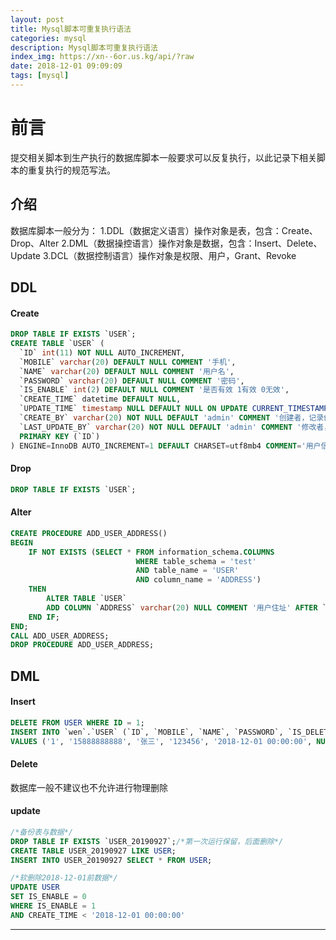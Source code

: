 ```yaml
---
layout: post
title: Mysql脚本可重复执行语法
categories: mysql
description: Mysql脚本可重复执行语法
index_img: https://xn--6or.us.kg/api/?raw
date: 2018-12-01 09:09:09
tags: [mysql]
---
```


# 前言

提交相关脚本到生产执行的数据库脚本一般要求可以反复执行，以此记录下相关脚本的重复执行的规范写法。

## 介绍

数据库脚本一般分为：
1.DDL（数据定义语言）操作对象是表，包含：Create、Drop、Alter
2.DML（数据操控语言）操作对象是数据，包含：Insert、Delete、Update
3.DCL（数据控制语言）操作对象是权限、用户，Grant、Revoke

## DDL

#### Create

```sql
DROP TABLE IF EXISTS `USER`;
CREATE TABLE `USER` (
  `ID` int(11) NOT NULL AUTO_INCREMENT,
  `MOBILE` varchar(20) DEFAULT NULL COMMENT '手机',
  `NAME` varchar(20) DEFAULT NULL COMMENT '用户名',
  `PASSWORD` varchar(20) DEFAULT NULL COMMENT '密码',
  `IS_ENABLE` int(2) DEFAULT NULL COMMENT '是否有效 1有效 0无效',
  `CREATE_TIME` datetime DEFAULT NULL,
  `UPDATE_TIME` timestamp NULL DEFAULT NULL ON UPDATE CURRENT_TIMESTAMP,
  `CREATE_BY` varchar(20) NOT NULL DEFAULT 'admin' COMMENT '创建者，记录创建者信息',
  `LAST_UPDATE_BY` varchar(20) NOT NULL DEFAULT 'admin' COMMENT '修改者，记录修改者信息',
  PRIMARY KEY (`ID`)
) ENGINE=InnoDB AUTO_INCREMENT=1 DEFAULT CHARSET=utf8mb4 COMMENT='用户信息表';

```

#### Drop

```sql
DROP TABLE IF EXISTS `USER`;

```

#### Alter

```sql
CREATE PROCEDURE ADD_USER_ADDRESS()
BEGIN
    IF NOT EXISTS (SELECT * FROM information_schema.COLUMNS
							WHERE table_schema = 'test'
							AND table_name = 'USER'
							AND column_name = 'ADDRESS')
	THEN
		ALTER TABLE `USER`
		ADD COLUMN `ADDRESS` varchar(20) NULL COMMENT '用户住址' AFTER `UPDATE_TIME`;
	END IF;
END;
CALL ADD_USER_ADDRESS;
DROP PROCEDURE ADD_USER_ADDRESS;

```

## DML

#### Insert

```sql
DELETE FROM USER WHERE ID = 1;
INSERT INTO `wen`.`USER` (`ID`, `MOBILE`, `NAME`, `PASSWORD`, `IS_DELETED`, `CREATE_TIME`, `LAST_UPDATE_TIME`, `CREATE_BY`, `LAST_UPDATE_BY`)
VALUES ('1', '15888888888', '张三', '123456', '2018-12-01 00:00:00', NULL, 'admin', 'admin');

```

#### Delete

数据库一般不建议也不允许进行物理删除

#### update

```sql
/*备份表与数据*/
DROP TABLE IF EXISTS `USER_20190927`;/*第一次运行保留，后面删除*/
CREATE TABLE USER_20190927 LIKE USER;
INSERT INTO USER_20190927 SELECT * FROM USER;

/*软删除2018-12-01前数据*/
UPDATE USER
SET IS_ENABLE = 0
WHERE IS_ENABLE = 1
AND CREATE_TIME < '2018-12-01 00:00:00'
```

-------------------------

